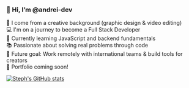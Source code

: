 ### 👋 Hi, I’m @andrei-dev  

🎨 I come from a creative background (graphic design & video editing)<br/> 
💻 I'm on a journey to become a Full Stack Developer<br/>
🌱 Currently learning JavaScript and backend fundamentals<br/> 
📚 Passionate about solving real problems through code<br/>
🚀 Future goal: Work remotely with international teams & build tools for creators<br/> 
📁 Portfolio coming soon!<br/>

[![Steph's GitHub stats](https://github-readme-stats.vercel.app/api?username=TotoS55&show_icons=true&theme=radical)](https://github.com/anuraghazra/github-readme-stats)
